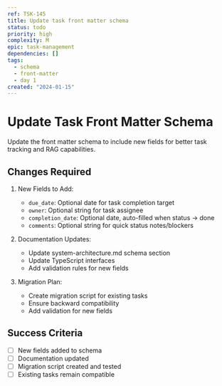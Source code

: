 ```yaml
---
ref: TSK-145
title: Update task front matter schema
status: todo
priority: high
complexity: M
epic: task-management
dependencies: []
tags:
  - schema
  - front-matter
  - day 1
created: "2024-01-15"
---
```


# Update Task Front Matter Schema

Update the front matter schema to include new fields for better task tracking and RAG capabilities.

## Changes Required

1. New Fields to Add:

   - `due_date`: Optional date for task completion target
   - `owner`: Optional string for task assignee
   - `completion_date`: Optional date, auto-filled when status -> done
   - `comments`: Optional string for quick status notes/blockers

2. Documentation Updates:

   - Update system-architecture.md schema section
   - Update TypeScript interfaces
   - Add validation rules for new fields

3. Migration Plan:
   - Create migration script for existing tasks
   - Ensure backward compatibility
   - Add validation for new fields

## Success Criteria

- [ ] New fields added to schema
- [ ] Documentation updated
- [ ] Migration script created and tested
- [ ] Existing tasks remain compatible
